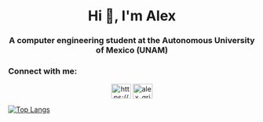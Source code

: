 <h1 align="center">Hi 👋, I'm Alex</h1>
<h3 align="center">A computer engineering student at the Autonomous University of Mexico (UNAM)</h3>

<h3 align="left">Connect with me:</h3>
<p align="left">
<center>
<a href="https://www.linkedin.com/in/alejandro-gutiérrez-grimaldo-325b21242/" target="blank"><img align="center" src="https://raw.githubusercontent.com/rahuldkjain/github-profile-readme-generator/master/src/images/icons/Social/linked-in-alt.svg" alt="https://www.linkedin.com/in/alejandro-gutiérrez-grimaldo-325b21242/" height="30" width="40" /></a>
<a href="https://instagram.com/alex_grim_" target="blank"><img align="center" src="https://raw.githubusercontent.com/rahuldkjain/github-profile-readme-generator/master/src/images/icons/Social/instagram.svg" alt="alex_grim_" height="30" width="40" /></a>
  </center>
<!---<a href="https://stackoverflow.com/users/https://stackoverflow.com/users/20097189/alex-grim" target="blank"><img align="center" src="https://raw.githubusercontent.com/rahuldkjain/github-profile-readme-generator/master/src/images/icons/Social/stack-overflow.svg" alt="https://stackoverflow.com/users/20097189/alex-grim" height="30" width="40" /></a>!--->
<p>



  [![Top Langs](https://github-readme-stats.vercel.app/api/top-langs/?username=AlexGrim12&layout=compact)](https://github.com/AlexGrim12/github-readme-stats)
